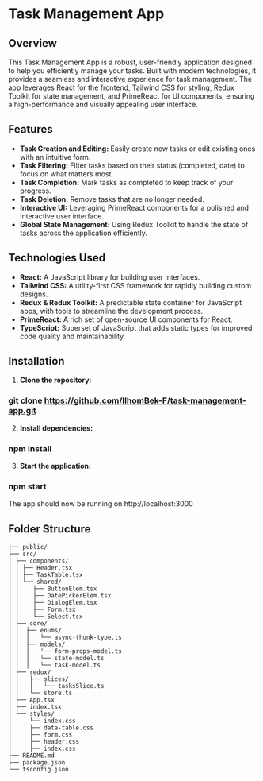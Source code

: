 # Task Management App

## Overview

This Task Management App is a robust, user-friendly application designed to help you efficiently manage your tasks. Built with modern technologies, it provides a seamless and interactive experience for task management. The app leverages React for the frontend, Tailwind CSS for styling, Redux Toolkit for state management, and PrimeReact for UI components, ensuring a high-performance and visually appealing user interface.

## Features

- **Task Creation and Editing:** Easily create new tasks or edit existing ones with an intuitive form.
- **Task Filtering:** Filter tasks based on their status (completed, date) to focus on what matters most.
- **Task Completion:** Mark tasks as completed to keep track of your progress.
- **Task Deletion:** Remove tasks that are no longer needed.
- **Interactive UI:** Leveraging PrimeReact components for a polished and interactive user interface.
- **Global State Management:** Using Redux Toolkit to handle the state of tasks across the application efficiently.

## Technologies Used

- **React:** A JavaScript library for building user interfaces.
- **Tailwind CSS:** A utility-first CSS framework for rapidly building custom designs.
- **Redux & Redux Toolkit:** A predictable state container for JavaScript apps, with tools to streamline the development process.
- **PrimeReact:** A rich set of open-source UI components for React.
- **TypeScript:** Superset of JavaScript that adds static types for improved code quality and maintainability.

## Installation

1.  **Clone the repository:**

### git clone https://github.com/IlhomBek-F/task-management-app.git

2.  **Install dependencies:**

### npm install

3.  **Start the application:**

### npm start

The app should now be running on http://localhost:3000

## Folder Structure

```
├── public/
├── src/
│ ├── components/
│ │ ├── Header.tsx
│ │ ├── TaskTable.tsx
│ │ └── shared/
│ │    ├── ButtonElem.tsx
│ │    ├── DatePickerElem.tsx
│ │    ├── DialogElem.tsx
│ │    ├── Form.tsx
│ │    └── Select.tsx
│ ├── core/
│ │  ├── enums/
│ │  │   └── async-thunk-type.ts
│ │  ├── models/
│ │  │   └── form-props-model.ts
│ │  │   └── state-model.ts
│ │  │   └── task-model.ts
│ ├── redux/
│ │   ├── slices/
│ │   │   └── tasksSlice.ts
│ │   └── store.ts
│ ├── App.tsx
│ ├── index.tsx
│ └── styles/
│     └── index.css
│     ├── data-table.css
│     ├── form.css
│     ├── header.css
│     ├── index.css
├── README.md
├── package.json
└── tsconfig.json
```

